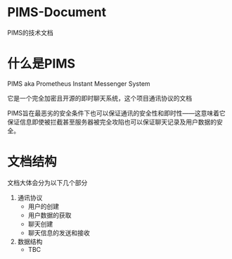 # PIMS-Document
PIMS的技术文档

# 什么是PIMS

PIMS aka Prometheus Instant Messenger System

它是一个完全加密且开源的即时聊天系统，这个项目通讯协议的文档

PIMS旨在最恶劣的安全条件下也可以保证通讯的安全性和即时性——这意味着它保证信息即使被拦截甚至服务器被完全攻陷也可以保证聊天记录及用户数据的安全。

# 文档结构

文档大体会分为以下几个部分

1. 通讯协议
    - 用户的创建
    - 用户数据的获取
    - 聊天创建
    - 聊天信息的发送和接收
2. 数据结构
    - TBC